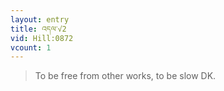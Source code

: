 ```yaml
---
layout: entry
title: འདལ་√2
vid: Hill:0872
vcount: 1
---
```


> To be free from other works, to be slow DK\.

